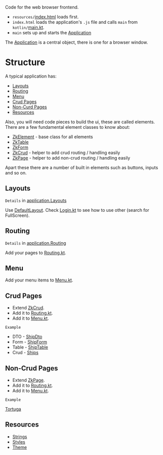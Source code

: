Code for the web browser frontend.

* `resources/`[index.html](./resources/index.html) loads first.
* `index.html` loads the application's `.js` file and calls `main` from `kotlin/`[main.kt](./kotlin/main.kt).
* `main` sets up and starts the [Application](../../../core/src/jsMain/kotlin/zakadabar/stack/frontend/application/Application.kt)

The [Application](../../../core/src/jsMain/kotlin/zakadabar/stack/frontend/application/Application.kt) is a central object, there is one for a browser window.

# Structure

A typical application has:

* [Layouts](#Layouts)
* [Routing](#Routing)
* [Menu](#Menu)
* [Crud Pages](#Crud-Pages)
* [Non-Curd Pages](#Non-Crud-Pages)
* [Resources](#Resources)

Also, you will need code pieces to build the ui, these are called elements. There are a few fundamental element classes to know about:

* [ZkElement](../../../core/src/jsMain/kotlin/zakadabar/stack/frontend/elements/README.md#ZkElement) - base class for all elements
* [ZkTable](../../../core/src/jsMain/kotlin/zakadabar/stack/frontend/builtin/table)
* [ZkForm](../../../core/src/jsMain/kotlin/zakadabar/stack/frontend/builtin/table)
* [ZkCrud](../../../core/src/jsMain/kotlin/zakadabar/stack/frontend/elements/README.md#ZkCrud) - helper to add crud routing / handling easily
* [ZkPage](../../../core/src/jsMain/kotlin/zakadabar/stack/frontend/elements/README.md#ZkPage) - helper to add non-crud routing / handling easily

Apart these there are a number of built in elements such as buttons, inputs and so on.

## Layouts

`Details` in [application.Layouts](../../../core/src/jsMain/kotlin/zakadabar/stack/frontend/application/README.md#Layouts)

Use [DefaultLayout](./kotlin/zakadabar/demo/frontend/DefaultLayout.kt). Check [Login.kt](./kotlin/zakadabar/demo/frontend/pages/misc/Login.kt)
to see how to use other (search for FullScreen).

## Routing

`Details` in [application.Routing](../../../core/src/jsMain/kotlin/zakadabar/stack/frontend/application/README.md#Routing)

Add your pages to [Routing.kt](./kotlin/zakadabar/demo/frontend/Routing.kt).

## Menu

Add your menu items to [Menu.kt](./kotlin/zakadabar/demo/frontend/Menu.kt).

## Crud Pages

* Extend [ZkCrud](../../../core/src/jsMain/kotlin/zakadabar/stack/frontend/elements/ZkCrud.kt).
* Add it to [Routing.kt](./kotlin/zakadabar/demo/frontend/Routing.kt).
* Add it to [Menu.kt](./kotlin/zakadabar/demo/frontend/Menu.kt).

`Example`

* DTO - [ShipDto](../commonMain/kotlin/zakadabar/demo/data/ShipDto.kt)
* Form - [ShipForm](./kotlin/zakadabar/demo/frontend/pages/ship/ShipForm.kt)
* Table - [ShipTable](./kotlin/zakadabar/demo/frontend/pages/ship/ShipTable.kt)
* Crud - [Ships](./kotlin/zakadabar/demo/frontend/pages/ship/Ships.kt)

## Non-Crud Pages

* Extend [ZkPage](../../../core/src/jsMain/kotlin/zakadabar/stack/frontend/elements/ZkPage.kt).
* Add it to [Routing.kt](./kotlin/zakadabar/demo/frontend/Routing.kt).
* Add it to [Menu.kt](./kotlin/zakadabar/demo/frontend/Menu.kt).

`Example`

[Tortuga](./kotlin/zakadabar/demo/frontend/pages/port/Tortuga.kt)

## Resources

* [Strings](./kotlin/zakadabar/demo/frontend/resources/Strings.kt)
* [Styles](./kotlin/zakadabar/demo/frontend/resources/Styles.kt)
* [Theme](./kotlin/zakadabar/demo/frontend/resources/Theme.kt)